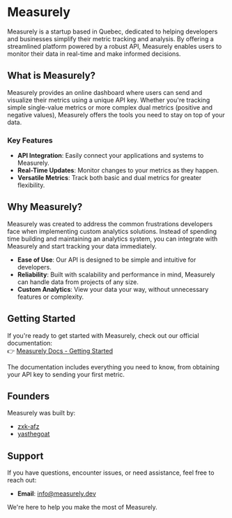 # Measurely  

Measurely is a startup based in Quebec, dedicated to helping developers and businesses simplify their metric tracking and analysis. By offering a streamlined platform powered by a robust API, Measurely enables users to monitor their data in real-time and make informed decisions.  

## What is Measurely?  

Measurely provides an online dashboard where users can send and visualize their metrics using a unique API key. Whether you're tracking simple single-value metrics or more complex dual metrics (positive and negative values), Measurely offers the tools you need to stay on top of your data.  

### Key Features  

- **API Integration**: Easily connect your applications and systems to Measurely.  
- **Real-Time Updates**: Monitor changes to your metrics as they happen.  
- **Versatile Metrics**: Track both basic and dual metrics for greater flexibility.  

## Why Measurely?  

Measurely was created to address the common frustrations developers face when implementing custom analytics solutions. Instead of spending time building and maintaining an analytics system, you can integrate with Measurely and start tracking your data immediately.  

- **Ease of Use**: Our API is designed to be simple and intuitive for developers.  
- **Reliability**: Built with scalability and performance in mind, Measurely can handle data from projects of any size.  
- **Custom Analytics**: View your data your way, without unnecessary features or complexity.  

## Getting Started  

If you're ready to get started with Measurely, check out our official documentation:  
👉 [Measurely Docs - Getting Started](https://measurely.dev/docs/getting-started/introduction)  

The documentation includes everything you need to know, from obtaining your API key to sending your first metric.  

## Founders  

Measurely was built by:  
- [zxk-afz](https://github.com/zxk-afz)  
- [yasthegoat](https://github.com/yasthegoat)  

## Support  

If you have questions, encounter issues, or need assistance, feel free to reach out:  
- **Email**: info@measurely.dev  

We're here to help you make the most of Measurely.  
